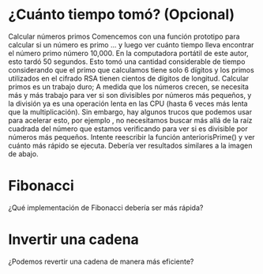 # ¿Cuánto tiempo tomó? (Opcional)

Calcular números primos
Comencemos con una función prototipo para calcular si un número es primo ...
y luego ver cuánto tiempo lleva encontrar el número primo número 10,000.
En la computadora portátil de este autor, esto tardó 50 segundos.
Esto tomó una cantidad considerable de tiempo considerando que el primo que calculamos tiene solo 6 dígitos y los primos utilizados en el cifrado RSA tienen cientos de dígitos de longitud. Calcular primos es un trabajo duro; A medida que los números crecen, se necesita más y más trabajo para ver si son divisibles por números más pequeños, y la división ya es una operación lenta en las CPU (hasta 6 veces más lenta que la multiplicación). Sin embargo, hay algunos trucos que podemos usar para acelerar esto, por ejemplo , no necesitamos buscar más allá de la raíz cuadrada del número que estamos verificando para ver si es divisible por números más pequeños. Intente reescribir la función anteriorisPrime() y ver cuánto más rápido se ejecuta. Debería ver resultados similares a la imagen de abajo.

# Fibonacci
¿Qué implementación de Fibonacci debería ser más rápida?

# Invertir una cadena
¿Podemos revertir una cadena de manera más eficiente?


